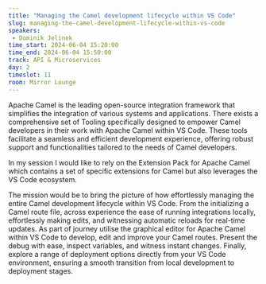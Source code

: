 ```yaml
---
title: "Managing the Camel development lifecycle within VS Code"
slug: managing-the-camel-development-lifecycle-within-vs-code
speakers:
 - Dominik Jelinek
time_start: 2024-06-04 15:20:00
time_end: 2024-06-04 15:50:00
track: API & Microservices
day: 2
timeslot: 11
room: Mirror Lounge
---
```


Apache Camel is the leading open-source integration framework that simplifies the integration of various systems and applications. There exists a comprehensive set of Tooling specifically designed to empower Camel developers in their work with Apache Camel within VS Code. These tools facilitate a seamless and efficient development experience, offering robust support and functionalities tailored to the needs of Camel developers.
 
In my session I would like to rely on the Extension Pack for Apache Camel which contains a set of specific extensions for Camel but also leverages the VS Code ecosystem. 
 
 
The mission would be to bring the picture of how effortlessly managing the entire Camel development lifecycle within VS Code. From the initializing a Camel route file, across experience the ease of running integrations locally, effortlessly making edits, and witnessing automatic reloads for real-time updates. As part of journey utilise the graphical editor for Apache Camel within VS Code to develop, edit and improve your Camel routes. Present the debug with ease, inspect variables, and witness instant changes. Finally, explore a range of deployment options directly from your VS Code environment, ensuring a smooth transition from local development to deployment stages.
